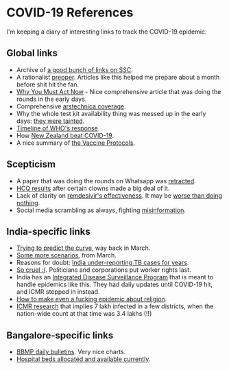 # COVID-19 References

I'm keeping a diary of interesting links to track the COVID-19 epidemic.

## Global links

- Archive of [a good bunch of links on SSC](https://web.archive.org/web/20200618093658/https://slatestarcodex.com/2020/03/02/coronavirus-links-speculation-open-thread/).
- A rationalist [prepper](https://putanumonit.com/2020/02/27/seeing-the-smoke/). Articles like this helped me prepare about a month before shit hit the fan.
- [Why You Must Act Now](https://medium.com/@tomaspueyo/coronavirus-act-today-or-people-will-die-f4d3d9cd99ca) - Nice comprehensive article that was doing the rounds in the early days.
- Comprehensive [arstechnica coverage](https://arstechnica.com/science/2020/04/dont-panic-the-comprehensive-ars-technica-guide-to-the-coronavirus/).
- Why the whole test kit availability thing was messed up in the early days: [they were tainted](https://arstechnica.com/science/2020/04/cdcs-failed-coronavirus-tests-were-tainted-with-coronavirus-feds-confirm/).
- [Timeline of WHO's response](https://www.who.int/news-room/detail/29-06-2020-covidtimeline).
- How [New Zealand beat COVID-19](https://arstechnica.com/science/2020/06/new-zealand-eliminates-covid-19-lifts-all-social-distancing/).
- A nice summary of [the Vaccine Protocols](https://blogs.sciencemag.org/pipeline/archives/2020/09/21/the-vaccine-protocols).

## Scepticism

- A paper that was doing the rounds on Whatsapp was [retracted](https://www.statnews.com/2020/02/03/retraction-faulty-coronavirus-paper-good-moment-for-science/).
- [HCQ results](https://www.politico.com/news/2020/04/21/malaria-drug-virginia-coronavirus-study-198590) after certain clowns made a big deal of it.
- Lack of clarity on [remdesivir's effectiveness](https://www.sciencedaily.com/releases/2020/04/200429134020.htm). It may be [worse than doing nothing](https://arstechnica.com/science/2020/05/hydroxychloroquine-linked-to-increase-in-covid-19-deaths-heart-risks/).
- Social media scrambling as always, fighting [misinformation](https://techcrunch.com/2020/05/07/plandemic-video-judy-mikovits/).

## India-specific links

- [Trying to predict the curve](https://www.thehindu.com/data/data-where-does-india-stand-on-the-coronavirus-curve/article31137679.ece?homepage=true), way back in March.
- [Some more scenarios](https://www.ndtv.com/india-news/coronavirus-outbreak-15-lakh-delhi-covid-19-cases-in-optimistic-scenario-centres-estimate-2199464), from March.
- Reasons for doubt: [India under-reporting TB cases for years](https://www.thehindu.com/sci-tech/health/India-under-reported-TB-for-15-years-WHO/article16070274.ece).
- [So cruel :(](https://www.thehindu.com/news/national/coronavirus-madhya-pradesh-pushes-working-hours-from-eight-to-12-in-factories/article31527330.ece?homepage=true). Politicians and corporations put worker rights last.
- India has an [Integrated Disease Surveillance Program](https://idsp.nic.in/index4.php?lang=1&level=0&linkid=406&lid=3689) that is meant to handle epidemics like this. They had daily updates until COVID-19 hit, and ICMR stepped in instead.
- [How to make even a fucking epidemic about religion](https://www.theguardian.com/world/2020/jun/08/how-lives-were-destroyed-under-cover-of-lockdown-in-a-small-indian-town).
- [ICMR research](https://www.thehindu.com/news/national/news-analysis-india-may-have-undercounted-cases/article31822079.ece) that implies 7 lakh infected in a few districts, when the nation-wide count at that time was 3.4 lakhs (!!)

## Bangalore-specific links

- [BBMP daily bulletins](http://bbmp.gov.in/en/covid19bulletins). Very nice charts.
- [Hospital beds allocated and available currently](http://chbms.bbmpgov.in/portal/reports1/hreport.html).

